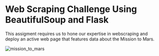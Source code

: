 # Web Scraping Challenge Using BeautifulSoup and Flask

This assigment requires us to hone our expertise in webscraping and deploy an active web page that features data about the Mission to Mars. 

![mission_to_mars](https://user-images.githubusercontent.com/85190553/142930082-732a0811-c199-4b81-8d46-dc1741aad9a2.png)
